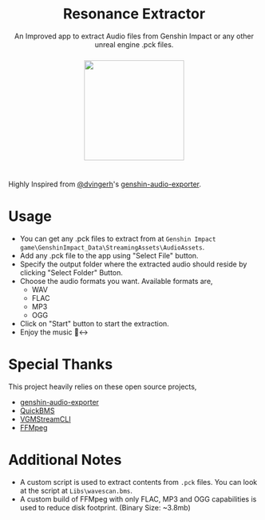 ﻿<div align="center">
<h1>Resonance Extractor</h1>
An Improved app to extract Audio files from Genshin Impact or any other unreal engine .pck files.

<h3></h3>

<div>
 <image src="https://github.com/CosmicPredator/Resonance-Extractor/Docs/image.jpg" width="200"/>
</div>

</div>

# 

Highly Inspired from [@dvingerh](https://github.com/dvingerh)'s [genshin-audio-exporter](https://github.com/dvingerh/genshin-audio-exporter).

# Usage
- You can get any .pck files to extract from at `Genshin Impact game\GenshinImpact_Data\StreamingAssets\AudioAssets`.
- Add any .pck file to the app using "Select File" button.
- Specify the output folder where the extracted audio should reside by clicking "Select Folder" Button.
- Choose the audio formats you want. Available formats are,
	- WAV
	- FLAC
	- MP3
	- OGG
- Click on "Start" button to start the extraction.
- Enjoy the music 🙂‍↔️

# Special Thanks
This project heavily relies on these open source projects,
- [genshin-audio-exporter](https://github.com/dvingerh/genshin-audio-exporter)
- [QuickBMS](https://aluigi.altervista.org/quickbms.htm)
- [VGMStreamCLI](https://vgmstream.org/)
- [FFMpeg](https://www.ffmpeg.org/)

# Additional Notes
- A custom script is used to extract contents from `.pck` files. You can look at the script at `Libs\wavescan.bms`.
- A custom build of FFMpeg with only FLAC, MP3 and OGG capabilities is used to reduce disk footprint. (Binary Size: ~3.8mb)